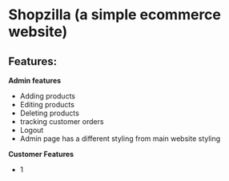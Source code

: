 # Shopzilla (a simple ecommerce website)
## Features:
**Admin features**
- Adding products
- Editing products
- Deleting products
- tracking customer orders
- Logout
- Admin page has a different styling from main website styling

**Customer Features**
- 1
